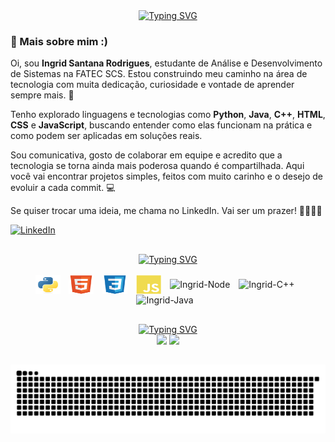 <div align="center">
  <a href="https://git.io/typing-svg">
    <img src="https://readme-typing-svg.demolab.com?font=Fira+Code&weight=500&size=22&pause=1000&color=A084DC&center=true&vCenter=true&random=false&width=524&lines=%E2%8A%B9+WELCOME+TO+MY+PROFILE!+%E2%8A%B9+" alt="Typing SVG">
  </a>
</div>

<h3 align="left">💬 Mais sobre mim :)</h3> 
 <p>Oi, sou <strong>Ingrid Santana Rodrigues</strong>, estudante de Análise e Desenvolvimento de Sistemas na FATEC SCS. Estou construindo meu caminho na área de tecnologia com muita dedicação, curiosidade e vontade de aprender sempre mais. 🌱</p>
 <p>Tenho explorado linguagens e tecnologias como <strong>Python</strong>, <strong>Java</strong>, <strong>C++</strong>, <strong>HTML</strong>, <strong>CSS</strong> e <strong>JavaScript</strong>, buscando entender como elas funcionam na prática e como podem ser aplicadas em soluções reais.</p>
 <p>Sou comunicativa, gosto de colaborar em equipe e acredito que a tecnologia se torna ainda mais poderosa quando é compartilhada. Aqui você vai encontrar projetos simples, feitos com muito carinho e o desejo de evoluir a cada commit. 💻</p>
<p>Se quiser trocar uma ideia, me chama no LinkedIn. Vai ser um prazer! 🫱🏽‍🫲🏼</p>

[![LinkedIn](https://img.shields.io/badge/-LinkedIn-000?style=for-the-badge&logo=linkedin&logoColor=ffffff&color=A084DC)](https://www.linkedin.com/in/ingrid-santana-rodrigues-149750273/)

##

<div align="center">
  <a href="https://git.io/typing-svg">
    <img src="https://readme-typing-svg.demolab.com?font=Fira+Code&weight=500&size=22&pause=1000&color=A084DC&center=true&vCenter=true&random=false&width=524&lines=%E2%8A%B9+My+Stacks+%E2%8A%B9+" alt="Typing SVG">
  </a>
</div>

<div align="center" style="display: inline_block"><br>
  <img align="center" alt="Ingrid-Python" height="30" width="40" style="margin-right: 10px;" src="https://raw.githubusercontent.com/devicons/devicon/master/icons/python/python-original.svg">
  <img align="center" alt="Ingrid-HTML" height="30" width="40" style="margin-right: 10px;" src="https://raw.githubusercontent.com/devicons/devicon/master/icons/html5/html5-original.svg">
  <img align="center" alt="Ingrid-CSS" height="30" width="40" style="margin-right: 10px;" src="https://raw.githubusercontent.com/devicons/devicon/master/icons/css3/css3-original.svg">
  <img align="center" alt="Ingrid-Js" height="30" width="40" style="margin-right: 10px;" src="https://raw.githubusercontent.com/devicons/devicon/master/icons/javascript/javascript-plain.svg">
  <img align="center" alt="Ingrid-Node" height="40" width="50" style="margin-right: 10px;" src="https://cdn.jsdelivr.net/gh/devicons/devicon@latest/icons/nodejs/nodejs-original-wordmark.svg" /> 
  <img align="center" alt="Ingrid-C++" height="30" width="40" style="margin-right: 10px;" src="https://cdn.jsdelivr.net/gh/devicons/devicon@latest/icons/cplusplus/cplusplus-original.svg" />
  <img align="center" alt="Ingrid-Java" height="30" width="40" style="margin-right: 10px;" src="https://cdn.jsdelivr.net/gh/devicons/devicon@latest/icons/java/java-original.svg" />
          
</div>

##

<div align="center">
  <a href="https://git.io/typing-svg">
    <img src="https://readme-typing-svg.demolab.com?font=Fira+Code&weight=500&size=22&pause=1000&color=A084DC&center=true&vCenter=true&random=false&width=524&lines=%E2%8A%B9+GitHub+Stats+%E2%8A%B9+" alt="Typing SVG">
  </a>
</div>

<div align="center">
  <img height="180em" src="https://github-readme-stats.vercel.app/api?username=IngridSR95&show_icons=true&theme=midnight-purple&rank_icon=github" />
  <img height="180em" src="https://github-readme-stats.vercel.app/api/top-langs/?username=IngridSR95&layout=compact&show_icons=true&theme=midnight-purple" />
</div>

##

<div align="center">
 <picture align="center">
   <source media="(prefers-color-scheme: dark)" srcset="https://raw.githubusercontent.com/IngridSR95/IngridSR95/output/github-contribution-grid-snake-dark.svg">
   <source media="(prefers-color-scheme: light)" srcset="https://raw.githubusercontent.com/IngridSR95/IngridSR95/output/github-contribution-grid-snake.svg">
   <img align="center" alt="github contribution grid snake animation" src="https://raw.githubusercontent.com/IngridSR95/IngridSR95/output/github-contribution-grid-snake.svg">
 </picture>
</div>


